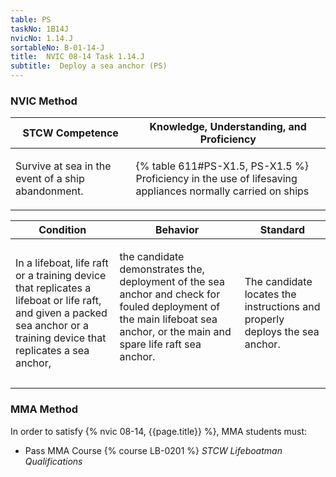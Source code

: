 ```yaml
---
table: PS
taskNo: 1B14J
nvicNo: 1.14.J 
sortableNo: B-01-14-J
title:  NVIC 08-14 Task 1.14.J 
subtitle:  Deploy a sea anchor (PS)
---
```






### NVIC Method

<a style="display:none;" onclick="togglevisibility('nvic_methods')" >Show NVIC method.</a>

<div id='nvic_methods' class='show'>

<table>
<thead>
<tr>
<th class='forty'> STCW Competence </th>
<th class='sixty'> Knowledge, Understanding, and Proficiency </th>
</tr>
</thead>

<tbody>
<tr><td markdown='1'>

Survive at sea in the event of a ship abandonment.

</td><td markdown='1'>

{% table 611#PS-X1.5, PS-X1.5 %} Proficiency in the use of lifesaving appliances normally carried on ships

</td></tr>


</tbody>
</table>


<table>
<thead>
<tr><th class='twenty'>  Condition </th><th class='twenty'> Behavior </th><th  class='sixty'>Standard </th></tr>
</thead>
<tbody >



<tr><td markdown='1'>

In a lifeboat, life raft or a training device that replicates a lifeboat or life raft, and given a packed sea anchor or a training device that replicates a sea anchor,

</td><td markdown='1'>

the candidate demonstrates the, deployment of the sea anchor and check for fouled deployment of the main lifeboat sea anchor, or the main and spare life raft sea anchor.

<br>

<div class="tooltip" markdown='1'>



</div>


</td><td markdown='1'>

The candidate locates the instructions and properly deploys the sea anchor.

</td></tr>
</tbody>
</table>
</div>


### MMA Method

In order to satisfy  {% nvic 08-14, {{page.title}}  %}, MMA students must:

* Pass MMA Course {% course LB-0201 %}  *STCW Lifeboatman Qualifications*